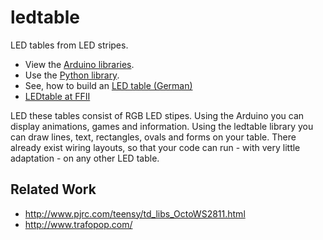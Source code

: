 ledtable
========

LED tables from LED stripes.

- View the [Arduino libraries](arduino/libraries/).
- Use the [Python library](python).
- See, how to build an [LED table (German)](https://www.youtube.com/watch?v=meTvfm8NTYc)
- [LEDtable at FFII](http://tinyurl.com/ffiiledtable)


LED these tables consist of RGB LED stipes. Using the Arduino you can display animations, games and information. Using the ledtable library you can draw lines, text, rectangles, ovals and forms on your table. There already exist wiring layouts, so that your code can run - with very little adaptation - on any other LED table. 

Related Work
------------

- http://www.pjrc.com/teensy/td_libs_OctoWS2811.html
- http://www.trafopop.com/
